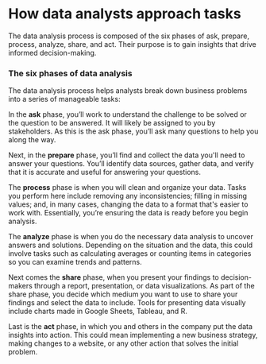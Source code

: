 # How data analysts approach tasks

The data analysis process is composed of the six phases of ask, prepare, process, analyze, share, and act. Their purpose is to gain insights that drive informed decision-making.

### The six phases of data analysis

The data analysis process helps analysts break down business problems into a series of manageable tasks: 

In the **ask** phase, you’ll work to understand the challenge to be solved or the question to be  answered. It will likely be assigned to you by stakeholders. As this is the ask phase, you’ll ask many questions to help you along the way. 

Next, in the **prepare** phase, you’ll find and collect the data you'll need to answer your questions. You’ll identify data sources, gather data, and verify that it is accurate and useful for answering your questions. 

The **process** phase is when you will clean and organize your data. Tasks you perform here include removing any inconsistencies; filling in missing values; and, in many cases, changing the data to a format that's easier to work with. Essentially, you’re ensuring the data is ready before you begin analysis.

The **analyze** phase is when you do the necessary data analysis to uncover answers and solutions. Depending on the situation and the data, this could involve tasks such as calculating averages or counting items in categories so you can examine trends and patterns.

Next comes the **share** phase, when you present your findings to decision-makers through a report, presentation, or data visualizations. As part of the share phase, you decide which medium you want to use to share your findings and select the data to include. Tools for presenting data visually include charts made in Google Sheets, Tableau, and R. 

Last is the **act** phase, in which you and others in the company put the data insights into action. This could mean implementing a new business strategy, making changes to a website, or any other action that solves the initial problem. 